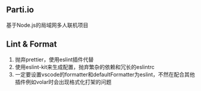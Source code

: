 ## Parti.io

基于Node.js的局域网多人联机项目

## Lint & Format

1. 抛弃prettier，使用eslint插件代替
2. 使用eslint-kit来生成配置，抛弃繁杂的依赖和冗长的eslintrc
3. 一定要设置vscode的formatter和defaultFormatter为eslint，不然在配合其他插件例如volar时会出现格式化打架的问题